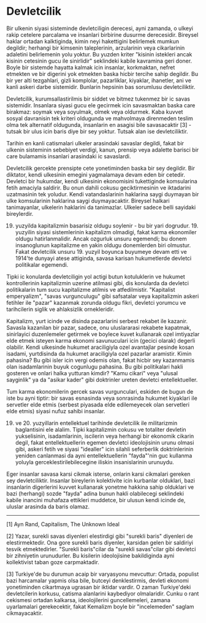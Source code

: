 # Devletcilik

Bir ulkenin siyasi sisteminde devletciligin derecesi, ayni zamanda, o ulkeyi rakip cetelere parcalama ve insanlari birbirine dusurme derecesidir. Bireysel haklar ortadan kalktiginda, kimin neyi hakettigini belirlemek mumkun degildir; herhangi bir kimsenin taleplerinin, arzularinin veya cikarlarinin adaletini belirlemenin yolu yoktur. Bu yuzden kriter "kisinin istekleri ancak kisinin cetesinin gucu ile sinirlidir" seklindeki kabile kavramina geri doner. Boyle bir sistemde hayatta kalmak icin insanlar, korkmaktan, nefret etmekten ve bir digerini yok etmekten baska hicbir tercihe sahip degildir. Bu bir yer alti tezgahlari, gizli komplolar, pazarliklar, kiyaklar, ihanetler, ani ve kanli askeri darbe sistemidir. Bunlarin hepsinin bas sorumlusu devletciliktir.

Devletcilik, kurumsallastirilmis bir siddet ve bitmez tukenmez bir ic savas sistemidir. Insanlara siyasi gucu ele gecirmek icin savasmaktan baska care birakmaz: soymak veya soyulmak, olmek veya oldurmek. Kaba kuvvet sosyal davranisin tek kriteri oldugunda ve mahvolmaya direnmeden teslim olma tek alternatif oldugunda, insanlarin en asagisi bile savasacaktir [3] - tutsak bir ulus icin baris diye bir sey yoktur. Tutsak alan ise devletciliktir.

Tarihin en kanli catismalari ulkeler arasindaki savaslar degildi, fakat bir ulkenin sisteminin sebebiyet verdigi, kanun, prensip veya adalette barisci bir care bulamamis insanlari arasindaki ic savaslardi.

Devletcilik gercekte prensipte cete yonetiminden baska bir sey degildir. Bir diktator, kendi ulkesinin emegini yagmalamaya devam eden bir cetedir. Devletci bir hukumdar, kendi ulkesinin ekonomisini tukettiginde komsularina fetih amaciyla saldirir. Bu onun dahili cokusu geciktirmesinin ve iktadarini uzatmasinin tek yoludur. Kendi vatandaslarinin haklarina saygi duymayan bir ulke komsularinin haklarina saygi duymayacaktir. Bireysel halkari tanimayanlar, ulkelerin haklarini da tanimazlar. Ulkeler sadece belli sayidaki bireylerdir.

19. yuzyilda kapitalizmin basarisiz oldugu soylenir - bu bir yari dogrudur. 19. yuzyilin siyasi sistemlerinin kapitalizm olmadigi, fakat karma ekonomiler oldugu hatirlanmalidir. Ancak ozgurluk unsuru egemendi; bu donem insanoglunun kapitalizme en yakin oldugu donemlerden biri olmustur. Fakat devletcilik unsuru 19. yuzyil boyunca buyumeye devam etti ve 1914'te dunyayi atese attiginda, savasa karisan hukumetlerde devletci politikalar egemendi.

Tipki ic konularda devletciligin yol actigi butun kotuluklerin ve hukumet kontrollerinin kapitalizmin uzerine atilmasi gibi, dis konularda da devletci politikalarin tum sucu kapitalizme atilmis ve atfedilmistir. "Kapitalist emperyalizm", "savas vurgunculugu" gibi safsatalar veya kapitalizmin askeri fetihler ile "pazar" kazanmak zorunda oldugu fikri, devletci yorumcu ve tarihcilerin siglik ve ahlaksizlik ornekleridir.

Kapitalizm, yurt icinde ve disinda pazarlarini serbest rekabet ile kazanir. Savasla kazanilan bir pazar, sadece, onu uluslararasi rekabete kapatmak, sinirlayici duzenlemeler getirmek ve boylece kuvet kullanarak ozel imtiyazlar elde etmek isteyen karma ekonomi savunuculari icin (gecici olarak) degerli olabilir. Kendi ulkesinde hukumet araciligiyla ozel avantajlar pesinde kosan isadami, yurtdisinda da hukumet araciligiyla ozel pazarlar aramistir. Kimin pahasina? Bu gibi isler icin vergi odemis olan, fakat hicbir sey kazanmamis olan isadamlarinin buyuk cogunlugu pahasina. Bu gibi politikalari hakli gosteren ve onlari halka yutturan kimdir? "Kamu cikari" veya "ulusal sayginlik" ya da "asikar kader" gibi doktrinler ureten devletci entellektueller.

Tum karma ekonomilerin gercek savas vurgunculari, eskiden de bugun de iste bu ayni tiptir: bir savas esnasinda veya sonrasinda hukumet kiyaklari ile servetler elde etmis (serbest piyasada elde edilemeyecek olan servetleri elde etmis) siyasi nufuz sahibi insanlar.

19. ve 20. yuzyillarin entellektuel tarihinde devletcilik ile militarizmin baglantisini ele alalim. Tipki kapitalizmin cokusu ve totaliter devletin yukselisinin, isadamlarinin, iscilerin veya herhangi bir ekonomik cikarin degil, fakat entellektuellerin egemen devletci ideolojisinin urunu olmasi gibi, askeri fetih ve siyasi "idealler" icin silahli seferberlik doktrinlerinin yeniden canlanmasi da ayni entellektuellerin "fayda"'nin guc kullanma yoluyla gerceklestirilebilecegine iliskin insanislarinin urunuydu.

Eger insanlar savasa karsi cikmak isterse, onlarin karsi cikmalari gereken sey devletciliktir. Insanlar bireylerin kolektivite icin kurbanlar olduklari, bazi insanlarin digerlerini kuvvet kullanarak yonetme hakkina sahip olduklari ve bazi (herhangi) sozde "fayda" adina bunun hakli olabilecegi seklindeki kabile inancini muhafaza ettikleri muddetce, bir ulusun kendi icinde de, uluslar arasinda da baris olamaz.

---

[1] Ayn Rand, Capitalism, The Unknown Ideal

[2] Yazar, surekli savas diyenleri elestirdigi gibi "surekli baris" diyenleri de elestirmektedir. Ona gore surekli baris diyenler, karsidan gelen bir saldiriyi tesvik etmektedirler. "Surekli baris"cilar da "surekli savas"cilar gibi devletci bir zihniyetin urunudurler. Bu kisilerin ideolojisine bakildiginda ayni kollektivist taban goze carpmaktadir.

[3] Turkiye'de bu durumun acaip bir varyasyonu mevcuttur: Ortada, populist bazi harcamalar yapmis olsa bile, butceyi denklestirmis, devleti ekonomi yonetiminden cikartmaya ugrasan bir iktidar vardir. O zaman Turkiye'deki devletcilerin korkusu, catisma alanlarini kaybediyor olmalaridir. Cunku o rant cekismesi ortadan kalkarsa, ideolojilerini guncellemeleri, zamana uyarlamalari gerekecektir, fakat Kemalizm boyle bir "incelemeden" saglam cikmayacaktir.
